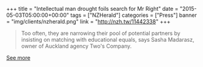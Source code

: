 +++
title = "Intellectual man drought foils search for Mr Right"
date = "2015-05-03T05:00:00+00:00"
tags = ["NZHerald"]
categories = ["Press"]
banner = "img/clients/nzherald.png"
link = "http://nzh.tw/11442338"
+++

> Too often, they are narrowing their pool of potential partners by insisting on matching with educational equals, says Sasha Madarasz, owner of Auckland agency Two's Company.

<a href="http://nzh.tw/11442338">See more</a>